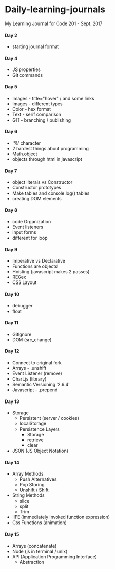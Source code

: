 # Daily-learning-journals
My Learning Journal for Code 201 - Sept. 2017

#### Day 2
- starting journal format

#### Day 4
- JS properties
- Git commands

#### Day 5
- Images - title="hover" / and some links
- Images - different types
- Color - hex format
- Text - serif comparison
- GIT - branching / publishing

#### Day 6
- '%' character
- 2 hardest things about programming
- Math.object
- objects through html in javascript

#### Day 7
- object literals vs Constructor
- Constructor prototypes
- Make tables and console.log() tables
- creating DOM elements

#### Day 8
- code Organization
- Event listeners
- input forms
- different for loop

#### Day 9
- Imperative vs Declarative
- Functions are objects!
- Hoisting (javascript makes 2 passes)
- REGex
- CSS Layout

#### Day 10
- debugger
- float

#### Day 11
- GitIgnore
- DOM (src_change)

#### Day 12
- Connect to original fork
- Arrays - .unshift
- Event Listener (remove)
- Chart.js (library)
- Semantic Versioning '2.6.4'
- Javascript - .prepend

#### Day 13
- Storage
  - Persistent (server / cookies)
  - localStorage
  - Persistence Layers
    - Storage
    - retrieve
    - clear
- JSON (JS Object Notation)

#### Day 14
- Array Methods
  - Push Alternatives
  - Pop Storing
  - Unshift / Shift
- String Methods
  - slice
  - split
  - Trim
- IIFE (immediately invoked function expression)
- Css Functions (animation)

#### Day 15
- Arrays (concatenate)
- Node (js in terminal / unix)
- API (Application Programming Interface)
  - Abstraction
